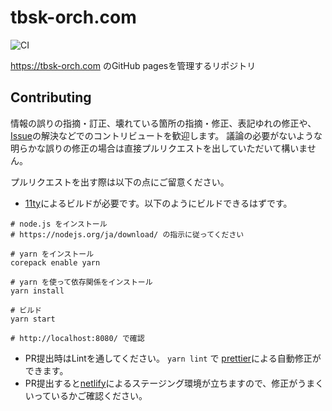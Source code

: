 # tbsk-orch.com

![CI](https://github.com/tbsk-orch/tbsk-orch.com/workflows/CI/badge.svg)

https://tbsk-orch.com のGitHub pagesを管理するリポジトリ

## Contributing

情報の誤りの指摘・訂正、壊れている箇所の指摘・修正、表記ゆれの修正や、[Issue](https://github.com/tbsk-orch/tbsk-orch.com/issues)の解決などでのコントリビュートを歓迎します。
議論の必要がないような明らかな誤りの修正の場合は直接プルリクエストを出していただいて構いません。

プルリクエストを出す際は以下の点にご留意ください。

- [11ty](https://www.11ty.dev/)によるビルドが必要です。以下のようにビルドできるはずです。

```shell
# node.js をインストール
# https://nodejs.org/ja/download/ の指示に従ってください

# yarn をインストール
corepack enable yarn

# yarn を使って依存関係をインストール
yarn install

# ビルド
yarn start

# http://localhost:8080/ で確認
```

- PR提出時はLintを通してください。 `yarn lint` で [prettier](https://prettier.io/)による自動修正ができます。
- PR提出すると[netlify](https://www.netlify.com/)によるステージング環境が立ちますので、修正がうまくいっているかご確認ください。
